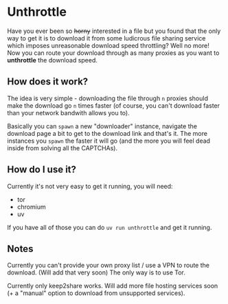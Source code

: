 # Unthrottle

Have you ever been so ~~horny~~ interested in a file but you found that the only way to
get it is to download it from some ludicrous file sharing service which imposes unreasonable
download speed throttling? Well no more! Now you can route your download through as many
proxies as you want to __unthrottle__ the download speed.

## How does it work?
The idea is very simple - downloading the file through `n` proxies should make the download
go `n` times faster (of course, you can't download faster than your network bandwith allows you to).

Basically you can `spawn` a new "downloader" instance, navigate the download page a bit to get to the
download link and that's it. The more instances you `spawn` the faster it will go (and the more you will
feel dead inside from solving all the CAPTCHAs).

## How do I use it?
Currently it's not very easy to get it running, you will need:
- tor
- chromium
- uv

If you have all of those you can do `uv run unthrottle` and get it running.

## Notes
Currently you can't provide your own proxy list / use a VPN to route the download. (Will add that very soon)
The only way is to use Tor.

Currently only keep2share works. Will add more file hosting services soon (+ a "manual" option to download from unsupported
services).
